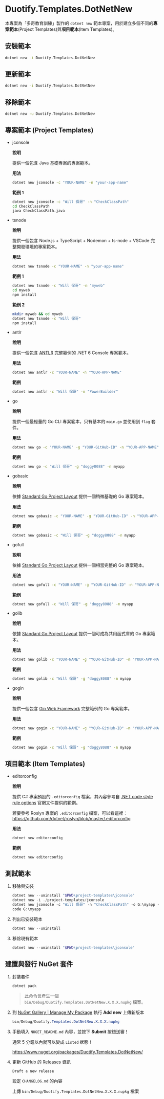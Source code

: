 # Duotify.Templates.DotNetNew

本專案為「多奇教育訓練」製作的 `dotnet new` 範本專案，用於建立多個不同的**專案範本**(Project Templates)與**項目範本**(Item Templates)。

## 安裝範本

```sh
dotnet new -i Duotify.Templates.DotNetNew
```

## 更新範本

```sh
dotnet new -i Duotify.Templates.DotNetNew
```

## 移除範本

```sh
dotnet new -u Duotify.Templates.DotNetNew
```

## 專案範本 (Project Templates)

- jconsole

    **說明**

    提供一個包含 Java 基礎專案的專案範本。

    **用法**

    ```sh
    dotnet new jconsole -c "YOUR-NAME" -n "your-app-name"
    ```

    **範例 1**

    ```sh
    dotnet new jconsole -c "Will 保哥" -n "CheckClassPath"
    cd CheckClassPath
    java CheckClassPath.java
    ```

- tsnode

    **說明**

    提供一個包含 Node.js + TypeScript + Nodemon + ts-node + VSCode 完整開發環境的專案範本。

    **用法**

    ```sh
    dotnet new tsnode -c "YOUR-NAME" -n "your-app-name"
    ```

    **範例 1**

    ```sh
    dotnet new tsnode -c "Will 保哥" -n "myweb"
    cd myweb
    npm install
    ```

    **範例 2**

    ```sh
    mkdir myweb && cd myweb
    dotnet new tsnode -c "Will 保哥"
    npm install
    ```

- antlr

    **說明**

    提供一個包含 [ANTLR](https://www.antlr.org/) 完整範例的 .NET 6 Console 專案範本。

    **用法**

    ```sh
    dotnet new antlr -c "YOUR-NAME" -n "YOUR-APP-NAME"
    ```

    **範例**

    ```sh
    dotnet new antlr -c "Will 保哥" -n "PowerBuilder"
    ```

- go

    **說明**

    提供一個最輕量的 Go CLI 專案範本，只有基本的 `main.go` 並使用到 `flag` 套件。

    **用法**

    ```sh
    dotnet new go -c "YOUR-NAME" -g "YOUR-GitHub-ID" -n "YOUR-APP-NAME"
    ```

    **範例**

    ```sh
    dotnet new go -c "Will 保哥" -g "doggy8088" -n myapp
    ```

- gobasic

    **說明**

    依據 [Standard Go Project Layout](https://github.com/golang-standards/project-layout) 提供一個稍微基礎的 Go 專案範本。

    **用法**

    ```sh
    dotnet new gobasic -c "YOUR-NAME" -g "YOUR-GitHub-ID" -n "YOUR-APP-NAME"
    ```

    **範例**

    ```sh
    dotnet new gobasic -c "Will 保哥" -g "doggy8088" -n myapp
    ```

- gofull

    **說明**

    依據 [Standard Go Project Layout](https://github.com/golang-standards/project-layout) 提供一個相當完整的 Go 專案範本。

    **用法**

    ```sh
    dotnet new gofull -c "YOUR-NAME" -g "YOUR-GitHub-ID" -n "YOUR-APP-NAME"
    ```

    **範例**

    ```sh
    dotnet new gofull -c "Will 保哥" -g "doggy8088" -n myapp
    ```

- golib

    **說明**

    依據 [Standard Go Project Layout](https://github.com/golang-standards/project-layout) 提供一個可成為共用函式庫的 Go 專案範本。

    **用法**

    ```sh
    dotnet new golib -c "YOUR-NAME" -g "YOUR-GitHub-ID" -n "YOUR-APP-NAME"
    ```

    **範例**

    ```sh
    dotnet new golib -c "Will 保哥" -g "doggy8088" -n myapp
    ```

- gogin

    **說明**

    提供一個包含 [Gin Web Framework](https://github.com/gin-gonic/gin) 完整範例的 Go 專案範本。

    **用法**

    ```sh
    dotnet new gogin -c "YOUR-NAME" -g "YOUR-GitHub-ID" -n "YOUR-APP-NAME"
    ```

    **範例**

    ```sh
    dotnet new gogin -c "Will 保哥" -g "doggy8088" -n myapp
    ```

## 項目範本 (Item Templates)

- editorconfig

    **說明**

    提供 C# 專案預設的 `.editorconfig` 檔案，其內容參考自 [.NET code style rule options](https://docs.microsoft.com/en-us/dotnet/fundamentals/code-analysis/code-style-rule-options?view=vs-2019&WT.mc_id=DT-MVP-4015686) 官網文件提供的範例。

    若要參考 Roslyn 專案的 `.editorconfig` 檔案，可以看這裡：<https://github.com/dotnet/roslyn/blob/master/.editorconfig>

    **用法**

    ```sh
    dotnet new editorconfig
    ```

    **範例**

    ```sh
    dotnet new editorconfig
    ```

## 測試範本

1. 移除與安裝

    ```ps1
    dotnet new --uninstall "$PWD\project-templates\jconsole"
    dotnet new -i ./project-templates/jconsole
    dotnet new jconsole -c "Will 保哥" -n "CheckClassPath" -o G:\myapp --force
    code G:\myapp
    ```

2. 列出已安裝範本

    ```ps1
    dotnet new --uninstall
    ```

3. 移除現有範本

    ```ps1
    dotnet new --uninstall "$PWD\project-templates\jconsole"
    ```

## 建置與發行 NuGet 套件

1. 封裝套件

    ```sh
    dotnet pack
    ```

    > 此命令會產生一個 `bin/Debug/Duotify.Templates.DotNetNew.X.X.X.nupkg` 檔案。

2. 到 [NuGet Gallery | Manage My Package](https://www.nuget.org/account/Packages) 執行 **Add new** 上傳新版本

    ```ps1
    bin/Debug/Duotify.Templates.DotNetNew.X.X.X.nupkg
    ```

3. 手動填入 `NUGET_README.md` 內容，並按下 **Submit** 按鈕送審！

    通常 5 分鐘以內就可以變成 `Listed` 狀態！

    <https://www.nuget.org/packages/Duotify.Templates.DotNetNew/>

4. 更新 GitHub 的 [Releases](https://github.com/doggy8088/Duotify.Templates.DotNetNew/releases) 資訊

    `Draft a new release`

    設定 `CHANGELOG.md` 的內容

    上傳 `bin/Debug/Duotify.Templates.DotNetNew.X.X.X.nupkg` 檔案
